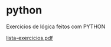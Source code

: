 # python
Exercícios de lógica feitos com PYTHON 

[lista-exercicios.pdf](https://github.com/luizbrito6/python/files/12327935/lista-exercicios.pdf)

